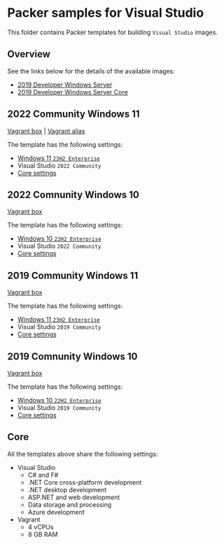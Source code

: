 # Packer samples for Visual Studio

This folder contains Packer templates for building `Visual Studio` images.

## Overview

See the links below for the details of the available images:

- [2019 Developer Windows Server](#2019-developer-windows-server)
- [2019 Developer Windows Server Core](#2019-developer-windows-server-core)

## 2022 Community Windows 11

[Vagrant box](https://app.vagrantup.com/gusztavvargadr/boxes/visual-studio-2022-community-windows-11) | [Vagrant alias](https://app.vagrantup.com/gusztavvargadr/boxes/visual-studio)  

The template has the following settings:

- [Windows 11 `23H2 Enterprise`](../windows-11/README.md#23h2-enterprise)
- Visual Studio `2022 Community`
- [Core settings](#core)

## 2022 Comnunity Windows 10

[Vagrant box](https://app.vagrantup.com/gusztavvargadr/boxes/visual-studio-2022-community-windows-10)  

The template has the following settings:

- [Windows 10 `22H2 Enterprise`](../windows-10/README.md#22h2-enterprise)
- Visual Studio `2022 Community`
- [Core settings](#core)

## 2019 Community Windows 11

[Vagrant box](https://app.vagrantup.com/gusztavvargadr/boxes/visual-studio-2019-community-windows-11)  

The template has the following settings:

- [Windows 11 `23H2 Enterprise`](../windows-11/README.md#23h2-enterprise)
- Visual Studio `2019 Community`
- [Core settings](#core)

## 2019 Comnunity Windows 10

[Vagrant box](https://app.vagrantup.com/gusztavvargadr/boxes/visual-studio-2019-community-windows-10)  

The template has the following settings:

- [Windows 10 `22H2 Enterprise`](../windows-10/README.md#22h2-enterprise)
- Visual Studio `2019 Community`
- [Core settings](#core)

## Core

All the templates above share the following settings:

- Visual Studio
  - C# and F#
  - .NET Core cross-platform development
  - .NET desktop development
  - ASP.NET and web development
  - Data storage and processing
  - Azure development
- Vagrant
  - 4 vCPUs
  - 8 GB RAM
